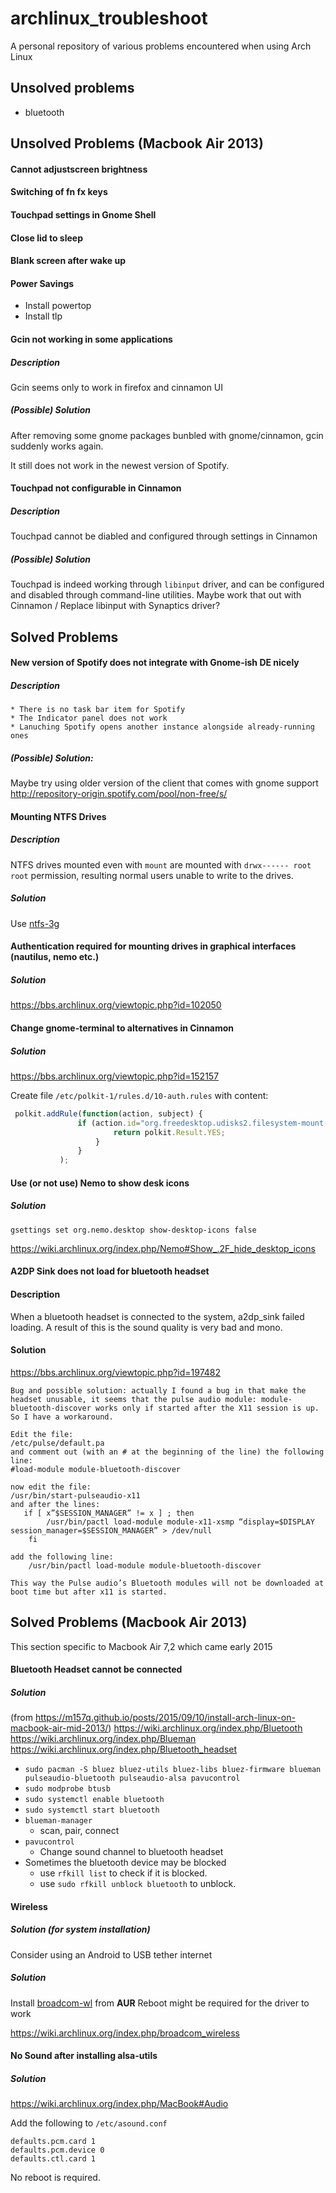 # archlinux_troubleshoot
A personal repository of various problems encountered when using Arch Linux

## Unsolved problems
* bluetooth

## Unsolved Problems (Macbook Air 2013)
#### Cannot adjustscreen brightness
#### Switching of fn fx keys
#### Touchpad settings in Gnome Shell
#### Close lid to sleep
#### Blank screen after wake up
#### Power Savings
* Install powertop
* Install tlp


#### Gcin not working in some applications
##### Description
Gcin seems only to work in firefox and cinnamon UI
##### (Possible) Solution
After removing some gnome packages bunbled with gnome/cinnamon, gcin suddenly works again.

It still does not work in the newest version of Spotify.

#### Touchpad not configurable in Cinnamon
##### Description
Touchpad cannot be diabled and configured through settings in Cinnamon
##### (Possible) Solution
Touchpad is indeed working through ```libinput``` driver, and can be configured and disabled through command-line utilities.
Maybe work that out with Cinnamon / Replace libinput with Synaptics driver?

## Solved Problems

#### New version of Spotify does not integrate with Gnome-ish DE nicely
##### Description
    * There is no task bar item for Spotify
    * The Indicator panel does not work   
    * Lanuching Spotify opens another instance alongside already-running ones
##### (Possible) Solution:
Maybe try using older version of the client that comes with gnome support
http://repository-origin.spotify.com/pool/non-free/s/


#### Mounting NTFS Drives
##### Description
NTFS drives mounted even with ```mount``` are mounted with ```drwx------ root root``` permission, resulting normal users unable to write to the drives.
##### Solution
Use [ntfs-3g](https://wiki.archlinux.org/index.php/NTFS-3G)


#### Authentication required for mounting drives in graphical interfaces (nautilus, nemo etc.)
##### Solution
https://bbs.archlinux.org/viewtopic.php?id=102050


#### Change gnome-terminal to alternatives in Cinnamon
##### Solution
https://bbs.archlinux.org/viewtopic.php?id=152157

Create file ```/etc/polkit-1/rules.d/10-auth.rules``` with content:
```javascript
 polkit.addRule(function(action, subject) {
               if (action.id="org.freedesktop.udisks2.filesystem-mount-system" && subject.isInGroup("storage")) {
                       return polkit.Result.YES;
                   }
               }
           );
```

#### Use (or not use) Nemo to show desk icons
##### Solution
`gsettings set org.nemo.desktop show-desktop-icons false`

https://wiki.archlinux.org/index.php/Nemo#Show_.2F_hide_desktop_icons

#### A2DP Sink does not load for bluetooth headset
#### Description
When a bluetooth headset is connected to the system, a2dp_sink failed loading. A result of this is the sound quality is very bad and mono.
#### Solution

https://bbs.archlinux.org/viewtopic.php?id=197482
```
Bug and possible solution: actually I found a bug in that make the headset unusable, it seems that the pulse audio module: module-bluetooth-discover works only if started after the X11 session is up. So I have a workaround.

Edit the file:
/etc/pulse/default.pa
and comment out (with an # at the beginning of the line) the following line:
#load-module module-bluetooth-discover

now edit the file:
/usr/bin/start-pulseaudio-x11
and after the lines:
   if [ x”$SESSION_MANAGER” != x ] ; then
        /usr/bin/pactl load-module module-x11-xsmp “display=$DISPLAY session_manager=$SESSION_MANAGER” > /dev/null
    fi

add the following line:
    /usr/bin/pactl load-module module-bluetooth-discover

This way the Pulse audio’s Bluetooth modules will not be downloaded at boot time but after x11 is started.
```

## Solved Problems (Macbook Air 2013)

This section specific to Macbook Air 7,2 which came early 2015

#### Bluetooth Headset cannot be connected
##### Solution
(from https://m157q.github.io/posts/2015/09/10/install-arch-linux-on-macbook-air-mid-2013/)
https://wiki.archlinux.org/index.php/Bluetooth
https://wiki.archlinux.org/index.php/Blueman
https://wiki.archlinux.org/index.php/Bluetooth_headset
* `sudo pacman -S bluez bluez-utils bluez-libs bluez-firmware blueman pulseaudio-bluetooth pulseaudio-alsa pavucontrol`
* `sudo modprobe btusb`
* `sudo systemctl enable bluetooth`
* `sudo systemctl start bluetooth`
* `blueman-manager`
    * scan, pair, connect
* `pavucontrol`
    * Change sound channel to bluetooth headset
* Sometimes the bluetooth device may be blocked
    * use `rfkill list` to check if it is blocked.
    * use `sudo rfkill unblock bluetooth` to unblock.


#### Wireless
##### Solution (for system installation)
Consider using an Android to USB tether internet

##### Solution
Install [broadcom-wl](https://aur.archlinux.org/packages/broadcom-wl/) from **AUR**
Reboot might be required for the driver to work

https://wiki.archlinux.org/index.php/broadcom_wireless

#### No Sound after installing alsa-utils
##### Solution
https://wiki.archlinux.org/index.php/MacBook#Audio

Add the following to `/etc/asound.conf`
```
defaults.pcm.card 1
defaults.pcm.device 0
defaults.ctl.card 1
```
No reboot is required.
